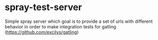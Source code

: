 spray-test-server
=================

Simple spray server which goal is to provide a set of urls with different behavior in order to make integration tests for gatling (https://github.com/excilys/gatling)
